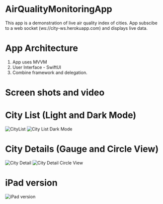 # AirQualityMonitoringApp
This app is a demonstration of live air quality index of cities. App subscibe to a web socket (ws://city-ws.herokuapp.com) and displays live data.

# App Architecture
1. App uses MVVM
2. User Interface - SwiftUI
3. Combine framework and delegation.

# Screen shots and video
# City List (Light and Dark Mode)
![CityList](https://user-images.githubusercontent.com/47859294/156344328-e01053b2-89c2-4d98-9c8f-5cc04bb90d7f.png) ![City List Dark Mode](https://user-images.githubusercontent.com/47859294/156344347-54fa4899-283b-4a14-bdee-a6d033f5b257.png) 

# City Details (Gauge and Circle View)
![City Detail](https://user-images.githubusercontent.com/47859294/156344369-27f28aa6-e26a-4721-bed9-6b4aff622c16.png) ![City Detail Circle View](https://user-images.githubusercontent.com/47859294/156344384-3e376d01-3835-474a-89a8-3cf1078ba7e0.png)

# iPad version
![iPad version](https://user-images.githubusercontent.com/47859294/156344393-052b7d67-ea1a-4e1a-8df2-93c60a389fa7.png)

